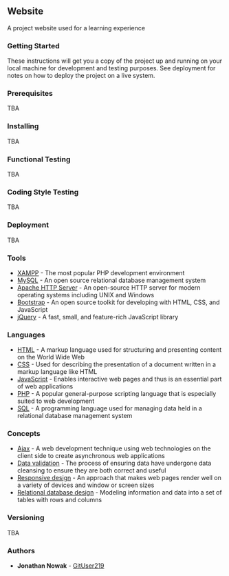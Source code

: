 ## Website

A project website used for a learning experience

### Getting Started

These instructions will get you a copy of the project up and running on your local machine for development and testing purposes. See deployment for notes on how to deploy the project on a live system.

### Prerequisites

TBA

### Installing

TBA

### Functional Testing

TBA

### Coding Style Testing

TBA

### Deployment

TBA

### Tools

* [XAMPP](https://www.apachefriends.org/index.html) - The most popular PHP development environment
* [MySQL](https://www.mysql.com/) - An open source relational database management system
* [Apache HTTP Server](https://httpd.apache.org/) - An open-source HTTP server for modern operating systems including UNIX and Windows
* [Bootstrap](https://getbootstrap.com/) - An open source toolkit for developing with HTML, CSS, and JavaScript
* [jQuery](https://jquery.com/) - A fast, small, and feature-rich JavaScript library

### Languages

* [HTML](https://en.wikipedia.org/wiki/HTML5) - A markup language used for structuring and presenting content on the World Wide Web
* [CSS](https://en.wikipedia.org/wiki/Cascading_Style_Sheets) - Used for describing the presentation of a document written in a markup language like HTML
* [JavaScript](https://www.javascript.com/) - Enables interactive web pages and thus is an essential part of web applications
* [PHP](http://www.php.net/) - A popular general-purpose scripting language that is especially suited to web development
* [SQL](https://en.wikipedia.org/wiki/Domain-specific_language) - A programming language used for managing data held in a relational database management system

### Concepts

* [Ajax](https://en.wikipedia.org/wiki/Ajax_(programming)) - A web development technique using web technologies on the client side to create asynchronous web applications
* [Data validation](https://en.wikipedia.org/wiki/Data_validation) - The process of ensuring data have undergone data cleansing to ensure they are both correct and useful
* [Responsive design](https://en.wikipedia.org/wiki/Responsive_web_design) - An approach that makes web pages render well on a variety of devices and window or screen sizes
* [Relational database design](https://en.wikiversity.org/wiki/Designing_a_Relational_Database) - Modeling information and data into a set of tables with rows and columns

### Versioning

TBA

### Authors

* **Jonathan Nowak** - [GitUser219](https://github.com/GitUser219)
